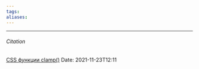 ```yaml
---
tags: 
aliases: 
---
```




---
###### Citation
 [CSS функции clamp()](https://tproger.ru/articles/uluchshaem-adaptivnost-sajta-s-pomoshhju-css-funkcii-clamp/)
Date: 2021-11-23T12:11
